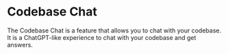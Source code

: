# Codebase Chat

The Codebase Chat is a feature that allows you to chat with your codebase. It is a ChatGPT-like experience to chat with your codebase and get answers.
